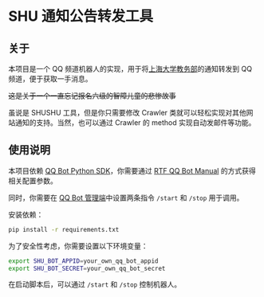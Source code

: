 # SHU 通知公告转发工具

## 关于

本项目是一个 QQ 频道机器人的实现，用于将[上海大学教务部](https://jwb.shu.edu.cn/)的通知转发到 QQ 频道，便于获取一手消息。

~~这是关于一个一直忘记报名六级的智障儿童的悲惨故事~~

虽说是 SHUSHU 工具，但是你只需要修改 Crawler 类就可以轻松实现对其他网站通知的支持。当然，也可以通过 Crawler 的 method 实现自动发邮件等功能。

## 使用说明

本项目依赖 [QQ Bot Python SDK](https://github.com/tencent-connect/botpy)，你需要通过 [RTF QQ Bot Manual](https://bot.q.qq.com/wiki/) 的方式获得相关配置参数。

同时，你需要在 [QQ Bot 管理端](https://q.qq.com/qqbot)中设置两条指令 `/start` 和 `/stop` 用于调用。


安装依赖：

```bash
pip install -r requirements.txt
```

为了安全性考虑，你需要设置以下环境变量：

```sh
export SHU_BOT_APPID=your_own_qq_bot_appid
export SHU_BOT_SECRET=your_own_qq_bot_secret
```

在启动脚本后，可以通过 `/start` 和 `/stop` 控制机器人。

